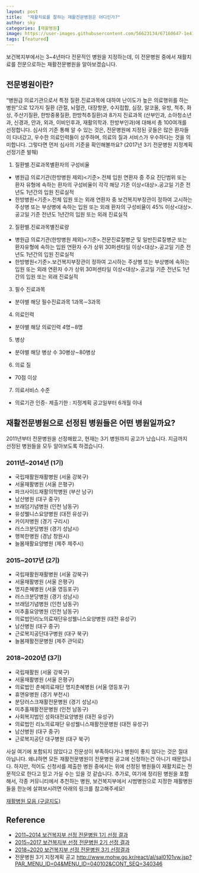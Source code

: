 ```yaml
---
layout: post
title:  "재활치료를 잘하는 재활전문병원은 어디인가?"
author: sky
categories: [재활병원]
image: https://user-images.githubusercontent.com/56623134/67160647-1e411c80-f38e-11e9-9862-cbaa909578aa.png
tags: [featured]
---
```

보건복지부에서는 3~4년마다 전문적인 병원을 지정하는데, 이 전문병원 중에서 재활치료를 전문으로하는 재활전문병원을 알아보겠습니다.

## 전문병원이란?
“병원급 의료기관으로서 특정 질환․진료과목에 대하여 난이도가 높은 의료행위를 하는 병원”으로 12가지 질환 (관절, 뇌혈관, 대장항문, 수지접합, 심장, 알코올, 유방, 척추, 화상,  주산기질환, 한방중풍질환, 한방척추질환)과 8가지 진료과목 (산부인과, 소아청소년과, 신경과, 안과, 외과, 이비인후과, 재활의학과. 한방부인과)에 대해서 총 100여개를 선정합니다.
심사의 기준 통해 알 수 있는 것은, 전문병원에 지정된 곳들은 많은 환자들이 다녀갔고, 우수한 의료인력들이 상주하며, 의료의 질과 서비스가 우수하다는 것을 의미합니다. 그렇다면 먼저 심사의 기준을 확인해볼까요?
(2017년 3기 전문병원 지정계획 선정기준 발췌)

1. 질환별․진료과목별환자의 구성비율
 - 병원급 의료기관(한방병원 제외)<기준>.전체 입원 연환자 중 주요 진단범위 또는 환자 유형에 속하는 환자의 구성비율이 각각 해당 기준 이상<대상>․공고일 기준 전년도 1년간의 입원 진료실적
 - 한방병원<기준>․전체 입원 또는 외래 연환자 중 보건복지부장관이 정하여 고시하는 주상병 또는 부상병에 속하는 입원 또는 외래 환자의 구성비율이 45% 이상<대상>․공고일 기준 전년도 1년간의 입원 또는 외래 진료실적
2. 질환별․진료과목별진료량
 - 병원급 의료기관(한방병원 제외)<기준>․전문진료질병군 및 일반진료질병군 또는 환자유형에 속하는 입원 연환자 수가 상위 30퍼센타일 이상<대상>․공고일 기준 전년도 1년간의 입원 진료실적
 - 한방병원<기준>․보건복지부장관이 정하여 고시하는 주상병 또는 부상병에 속하는 입원 또는 외래 연환자 수가 상위 30퍼센타일 이상<대상>․공고일 기준 전년도 1년간의 입원 또는 외래 진료실적
3. 필수 진료과목
 - 분야별 해당 필수진료과목 1과목∼3과목
4. 의료인력
 - 분야별 해당 의료인력 4명∼8명
5. 병상
 - 분야별 해당 병상 수 30병상∼80병상
6. 의료 질
 - 70점 이상
7. 의료서비스 수준
 - 의료기관 인증- 제출기한 : 지정계획 공고일부터 6개월 이내
 
## 재활전문병원으로 선정된 병원들은 어떤 병원일까요?
2011년부터 전문병원을 선정해왔고, 현재는 3기 병원까지 공고가 났습니다. 지금까지 선정된 병원들을 모두 알아보도록 하겠습니다.

### 2011년~2014년 (1기)
 - 국립재활원재활병원 (서울 강북구)
 - 서울재활병원 (서울 은평구)
 - 파크사이드재활의학병원 (부산 남구)
 - 남산병원 (대구 중구)
 - 브래덤기념병원 (인천 남동구)
 - 유성웰니스요양병원 (대전 유성구)
 - 카이저병원 (경기 구리시)
 - 러스크분당병원 (경기 성남시)
 - 행복한병원 (경남 창원시)
 - 늘봄재활요양병원 (제주 제주시)
 
### 2015~2017년 (2기)
 - 국립재활원재활병원 (서울 강북구)
 - 서울재활병원 (서울 은평구)
 - 명지춘혜병원 (서울 영등포구)
 - 러스크분당병원 (경기 성남시)
 - 브래덤기념병원 (인천 남동구)
 - 미추홀요양병원 (인천 남동구)
 - 의료법인리노의료재단유성웰니스요양병원 (대전 유성구)
 - 남산병원 (대구 중구)
 - 근로복지공단대구병원 (대구 북구)
 - 늘봄재활전문병원 (제주 관덕로)
 
### 2018~2020년 (3기)
 - 국립재활원 (서울 강북구)
 - 서울재활병원 (서울 은평구)
 - 의료법인 춘혜의료재단 명지춘혜병원 (서울 영등포구)
 - 휴앤유병원 (경기 부천시)
 - 분당러스크재활전문병원 (경기 성남시)
 - 미추홀재활전문병원 (인천 남동구)
 - 사회복지법인 성화대전요양병원 (대전 유성구)
 - 의료법인 리노의료재단 유성웰니스재활전문병원 (대전 유성구)
 - 남산병원 (대구 중구)
 - 근로복지공단 대구병원 (대구 북구)
 
사실 여기에 포함되지 않았다고 전문성이 부족하다거나 병원이 좋지 않다는 것은 절대 아닙니다. 왜냐하면 모든 재활전문병원이 전문병원 공고에 신청하는건 아니기 때문입니다. 하지만, 적어도 신청서를 제출한 병원 중에서는 위에 선정된 병원들이 재활치료는 전문적으로 한다고 믿고 가실 수는 있을 것 같습니다.
추가로, 여기에 정리된 병원을 포함해서, 각종 커뮤니티에서 추천하는 병원, 보건복지부에서 시범병원으로 지정한 재활병원들을 한눈에 살펴보시려면 아래의 링크를 참고해주세요!

[재활병원 모음 (구글지도)](https://www.google.com/maps/placelists/list/ChyiXZFe2U6tBFHseqOJJGsJLtrMaw)

## Reference
 - [2011~2014 보건복지부 선정 전문병원 1기 선정 결과](http://www.mohw.go.kr/react/al/sal0101vw.jsp?PAR_MENU_ID=04&MENU_ID=040101&CONT_SEQ=259865&page=1)
 - [2015~2017 보건복지부 선정 전문병원 2기 선정 결과](http://www.mohw.go.kr/react/al/sal0101vw.jsp?PAR_MENU_ID=04&MENU_ID=040101&CONT_SEQ=315923&page=1)
 - [2018~2020 보건복지부 선정 전문병원 3기 선정결과](http://www.mohw.go.kr/react/al/sal0101vw.jsp?PAR_MENU_ID=04&MENU_ID=040101&CONT_SEQ=343337&page=1)
 - 전문병원 3기 지정계획 공고
http://www.mohw.go.kr/react/al/sal0101vw.jsp?PAR_MENU_ID=04&MENU_ID=040102&CONT_SEQ=340346
